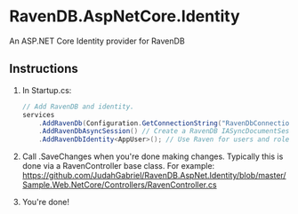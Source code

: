 ﻿# RavenDB.AspNetCore.Identity #
An ASP.NET Core Identity provider for RavenDB

## Instructions ##
1. In Startup.cs:

	```csharp
	// Add RavenDB and identity.
    services
		.AddRavenDb(Configuration.GetConnectionString("RavenDbConnection")) // Create a RavenDB DocumentStore singleton.
        .AddRavenDbAsyncSession() // Create a RavenDB IASyncDocumentSession for each request.
        .AddRavenDbIdentity<AppUser>(); // Use Raven for users and roles.
	```

2. Call .SaveChanges when you're done making changes. Typically this is done via a RavenController base class. For example: https://github.com/JudahGabriel/RavenDB.AspNet.Identity/blob/master/Sample.Web.NetCore/Controllers/RavenController.cs

3. You're done!